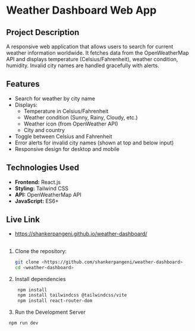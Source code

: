 # Weather Dashboard Web App

## Project Description
A responsive web application that allows users to search for current weather information worldwide. It fetches data from the OpenWeatherMap API and displays temperature (Celsius/Fahrenheit), weather condition, humidity. Invalid city names are handled gracefully with alerts.

## Features
- Search for weather by city name
- Displays:
  - Temperature in Celsius/Fahrenheit
  - Weather condition (Sunny, Rainy, Cloudy, etc.)
  - Weather icon (from OpenWeather API)
  - City and country
- Toggle between Celsius and Fahrenheit
- Error alerts for invalid city names (shown at top and below input)
- Responsive design for desktop and mobile

## Technologies Used
- **Frontend:** React.js
- **Styling:** Tailwind CSS
- **API:** OpenWeatherMap API
- **JavaScript:** ES6+



## Live Link
- https://shankerpangeni.github.io/weather-dashboard/

##

1. Clone the repository:
   ```bash
   git clone <https://github.com/shankerpangeni/weather-dashboard>
   cd <weather-dashboard>

2. Install dependencies
   ````bash
    npm install
    npm install tailwindcss @tailwindcss/vite
    npm install react-router-dom

3. Run the Development Server
 ```bash
  npm run dev